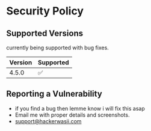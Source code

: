 # Security Policy

## Supported Versions

currently being supported with bug fixes.

| Version | Supported          |
| ------- | ------------------ |
| 4.5.0   | :white_check_mark: |

## Reporting a Vulnerability

- if you find a bug then lemme know i will fix this asap 
- Email me with proper details and screenshots.
- support@hackerwasii.com
